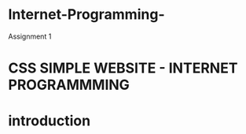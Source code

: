 # Internet-Programming-
Assignment 1

# CSS SIMPLE WEBSITE - INTERNET PROGRAMMMING 

# introduction 

 
